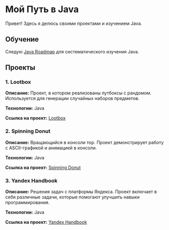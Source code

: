 # Мой Путь в Java

Привет! Здесь я делюсь своими проектами и изучением Java.

## Обучение

Следую [Java Roadmap](https://roadmap.sh/java) для систематического изучения Java.

## Проекты

### 1. Lootbox

**Описание:** Проект, в котором реализованы лутбоксы с рандомом. Используется для генерации случайных наборов предметов.

**Технологии:** Java

**Ссылка на проект:** [Lootbox](https://github.com/ikumiia/lootbox)

### 2. Spinning Donut

**Описание:** Вращающийся в консоли тор. Проект демонстрирует работу с ASCII-графикой и анимацией в консоли.

**Технологии:** Java

**Ссылка на проект:** [Spinning Donut](https://github.com/ikumiia/SpinningDonut)

### 3. Yandex Handbook

**Описание:** Решения задач с платформы Яндекса. Проект включает в себя различные задачи, которые помогают улучшить навыки программирования.

**Технологии:** Java

**Ссылка на проект:** [Yandex Handbook](https://github.com/ikumiia/handbook-yandex)
